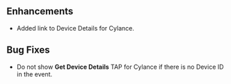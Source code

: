 ## Enhancements
- Added link to Device Details for Cylance.

## Bug Fixes
- Do not show **Get Device Details** TAP for Cylance if there is no Device ID in the event.
